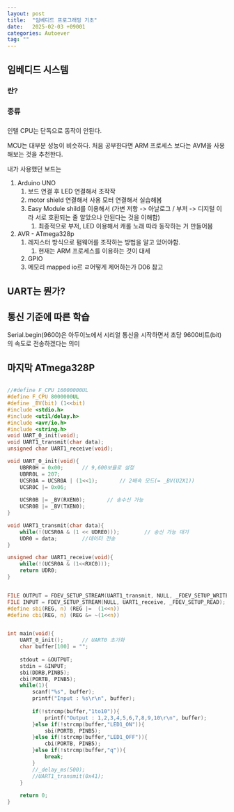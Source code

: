 ```yaml
---
layout: post
title:  "임베디드 프로그래밍 기초"
date:   2025-02-03 +09001
categories: Autoever
tag: ""
---
```

## 임베디드 시스템
### 란?
### 종류
### 

인텔 CPU는 단독으로 동작이 안된다.

MCU는 대부분 성능이 비슷하다.
처음 공부한다면 ARM 프로세스 보다는 AVM을 사용해보는 것을 추천한다.

내가 사용했던 보드는 
1. Arduino UNO
   1. 보드 연결 후 LED 연결해서 조작작
   2. motor shield 연결해서 사용 모터 연결해서 실습해봄
   3. Easy Module shild를 이용해서 (가변 저항 -> 아날로그 / 부저 -> 디지털 이라 서로 호환되는 줄 알았으나 안된다는 것을 이해함)
      1. 최종적으로 부저, LED 이용해서 캐롤 노래 따라 동작하는 거 만들어봄
2. AVR - ATmega328p 
   1. 레지스터 방식으로 펌웨어를 조작하는 방법을 알고 있어야함.
      1. 현재는 ARM 프로세스를 이용하는 것이 대세
   2. GPIO 
   3. 메모리 mapped io르 ㄹ어떻게 제어하는가 D06 참고


## UART는 뭔가?


## 통신 기준에 따른 학습



Serial.begin(9600)은 아두이노에서 시리얼 통신을 시작하면서 초당 9600비트(bit)의 속도로 전송하겠다는 의미


## 마지막 ATmega328P 
``` c

//#define F_CPU 16000000UL
#define F_CPU 8000000UL
#define _BV(bit) (1<<bit)
#include <stdio.h>
#include <util/delay.h>
#include <avr/io.h>
#include <string.h>
void UART_0_init(void);
void UART1_transmit(char data);
unsigned char UART1_receive(void);

void UART_0_init(void){
	UBRR0H = 0x00;		// 9,600보율로 설정
	UBRR0L = 207;
	UCSR0A = UCSR0A | (1<<1);		// 2배속 모드(= _BV(U2X1))
	UCSR0C |= 0x06;
	
	UCSR0B |= _BV(RXEN0);		// 송수신 가능
	UCSR0B |= _BV(TXEN0);
}

void UART1_transmit(char data){
	while(!(UCSR0A & (1 << UDRE0)));		// 송신 가능 대기
	UDR0 = data;		//데이터 전송
}

unsigned char UART1_receive(void){
	while(!(UCSR0A & (1<<RXC0)));
	return UDR0;
}


FILE OUTPUT = FDEV_SETUP_STREAM(UART1_transmit, NULL, _FDEV_SETUP_WRITE);
FILE INPUT = FDEV_SETUP_STREAM(NULL, UART1_receive, _FDEV_SETUP_READ);
#define sbi(REG, n) (REG |=  (1<<n))
#define cbi(REG, n) (REG &= ~(1<<n))


int main(void){
	UART_0_init();		// UART0 초기화
	char buffer[100] = "";
	
	stdout = &OUTPUT;
	stdin = &INPUT;
	sbi(DDRB,PINB5);
	cbi(PORTB, PINB5);
	while(1){
		scanf("%s", buffer);
		printf("Input : %s\r\n", buffer);
		
		if(!strcmp(buffer,"1to10")){
			printf("Output : 1,2,3,4,5,6,7,8,9,10\r\n", buffer);
		}else if(!strcmp(buffer,"LED1_ON")){
			sbi(PORTB, PINB5);
		}else if(!strcmp(buffer,"LED1_OFF")){
			cbi(PORTB, PINB5);
		}else if(!strcmp(buffer,"q")){
			break;
		}	
		//_delay_ms(500);
		//UART1_transmit(0x41);
	}
	
	return 0;
}

```